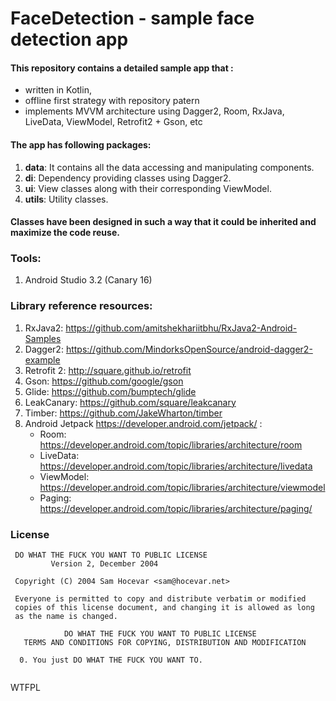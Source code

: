 # FaceDetection -  sample face detection app 

#### This repository contains a detailed sample app that : 
- written in Kotlin,  
- offline first strategy with repository patern 
- implements MVVM architecture using Dagger2, Room, RxJava, LiveData, ViewModel, Retrofit2 + Gson, etc

#### The app has following packages:
1. **data**: It contains all the data accessing and manipulating components.
2. **di**: Dependency providing classes using Dagger2.
3. **ui**: View classes along with their corresponding ViewModel.
4. **utils**: Utility classes.

#### Classes have been designed in such a way that it could be inherited and maximize the code reuse.

### Tools: 
1. Android Studio 3.2 (Canary 16)

### Library reference resources:
1. RxJava2: https://github.com/amitshekhariitbhu/RxJava2-Android-Samples
2. Dagger2: https://github.com/MindorksOpenSource/android-dagger2-example
3. Retrofit 2: http://square.github.io/retrofit
4. Gson: https://github.com/google/gson
5. Glide: https://github.com/bumptech/glide
6. LeakCanary: https://github.com/square/leakcanary
7. Timber: https://github.com/JakeWharton/timber
8. Android Jetpack https://developer.android.com/jetpack/  : 
   - Room: https://developer.android.com/topic/libraries/architecture/room
   - LiveData: https://developer.android.com/topic/libraries/architecture/livedata
   - ViewModel: https://developer.android.com/topic/libraries/architecture/viewmodel
   - Paging: https://developer.android.com/topic/libraries/architecture/paging/
  
### License
```
 DO WHAT THE FUCK YOU WANT TO PUBLIC LICENSE 
         Version 2, December 2004 

 Copyright (C) 2004 Sam Hocevar <sam@hocevar.net> 

 Everyone is permitted to copy and distribute verbatim or modified 
 copies of this license document, and changing it is allowed as long 
 as the name is changed. 

            DO WHAT THE FUCK YOU WANT TO PUBLIC LICENSE 
   TERMS AND CONDITIONS FOR COPYING, DISTRIBUTION AND MODIFICATION 

  0. You just DO WHAT THE FUCK YOU WANT TO.
  
```
<a href="http://www.wtfpl.net/"><img
       src="http://www.wtfpl.net/wp-content/uploads/2012/12/wtfpl-badge-4.png"
       width="80" height="15" alt="WTFPL" /></a>
